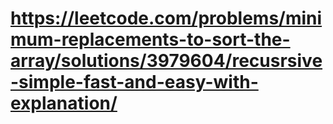 # <https://leetcode.com/problems/minimum-replacements-to-sort-the-array/solutions/3979604/recusrsive-simple-fast-and-easy-with-explanation/>
